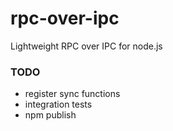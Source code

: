 # rpc-over-ipc
Lightweight RPC over IPC for node.js

### TODO
 * register sync functions
 * integration tests
 * npm publish

